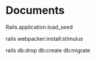 # Documents

Rails.application.load_seed

rails webpacker:install:stimulus

rails db:drop db:create db:migrate
